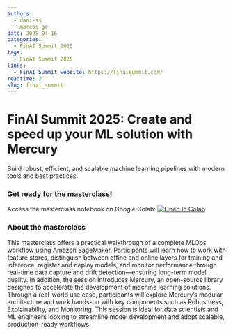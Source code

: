 ```yaml
---
authors:
  - dani-ss
  - marcos-gr
date: 2025-04-16
categories:
  - FinAI Summit 2025
tags:
  - FinAI Summit 2025
links:
  - FinAI Summit website: https://finaisummit.com/
readtime: 2
slug: finai_summit
---
```


# FinAI Summit 2025: Create and speed up your ML solution with Mercury

Build robust, efficient, and scalable machine learning pipelines with modern tools and best practices.

<!-- more -->

### Get ready for the masterclass!

Access the masterclass notebook on Google Colab: [![Open In Colab](https://colab.research.google.com/assets/colab-badge.svg)](https://colab.research.google.com/github/BBVA/mercury/blob/master/src/notebooks/finai_summit_2025/hands_on.ipynb)

<!-- [Download dataset](https://raw.githubusercontent.com/BBVA/mercury/refs/heads/master/src/data/finai_summit_2025/dataset.csv){ .md-button .md-button--primary :download="dataset.csv" } -->

### About the masterclass

This masterclass offers a practical walkthrough of a complete MLOps workflow using Amazon SageMaker. Participants will learn how to work with feature stores, distinguish between offine and online layers for training and inference, register and deploy models, and monitor performance through real-time data capture and drift detection—ensuring long-term model quality. In addition, the session introduces Mercury, an open-source library designed to accelerate the development of machine learning solutions. Through a real-world use case, participants will explore Mercury’s modular architecture and work hands-on with key components such as Robustness, Explainability, and Monitoring. This session is ideal for data scientists and ML engineers looking to streamline model development and adopt scalable, production-ready workflows.

<br>
